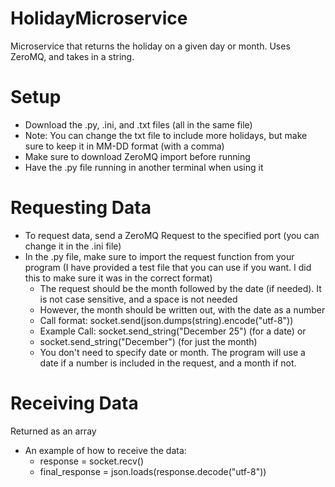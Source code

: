 # HolidayMicroservice
Microservice that returns the holiday on a given day or month. Uses ZeroMQ, and takes in a string.

# Setup
- Download the .py, .ini, and .txt files (all in the same file)
- Note: You can change the txt file to include more holidays, but make sure to keep it in MM-DD format (with a comma)
- Make sure to download ZeroMQ import before running
- Have the .py file running in another terminal when using it

# Requesting Data
- To request data, send a ZeroMQ Request to the specified port (you can change it in the .ini file)
- In the .py file, make sure to import the request function from your program (I have provided a test file that you can use if you want. I did this to make sure it was in the correct format)
  - The request should be the month followed by the date (if needed). It is not case sensitive, and a space is not needed
  - However, the month should be written out, with the date as a number
  - Call format: socket.send(json.dumps(string).encode("utf-8"))
  - Example Call: socket.send_string("December 25") (for a date) or
  - socket.send_string("December") (for just the month)
  - You don't need to specify date or month. The program will use a date if a number is included in the request, and a month if not.

# Receiving Data
Returned as an array
- An example of how to receive the data:
  - response = socket.recv()
  - final_response = json.loads(response.decode("utf-8"))
